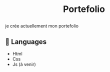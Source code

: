 # <p align="center">Portefolio</p>
  
je crée actuellement mon portefolio


## 🧐 Languages  
- Html
- Css
- Js (à venir)
        

